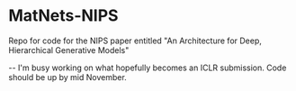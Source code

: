 # MatNets-NIPS
Repo for code for the NIPS paper entitled "An Architecture for Deep, Hierarchical Generative Models"

-- I'm busy working on what hopefully becomes an ICLR submission. Code should be up by mid November.
